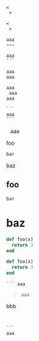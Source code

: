 ```
<
 >
```

~~~
<
 >
~~~

```
aaa
~~~
```

````
aaa
```
``````

 ```
 aaa
aaa
```


   ```
   aaa
    aaa
  aaa
   ```

    ```
    aaa
    ```

``` ```
aaa

foo
```
bar
```
baz

foo
---
~~~
bar
~~~
# baz

```ruby
def foo(x)
  return 3
end
```

~~~~    ruby startline=3 $%@#$
def foo(x)
  return 3
end
~~~~~~~

```
``` aaa
```

> ```
> aaa

bbb

```
```

`````

```
aaa
